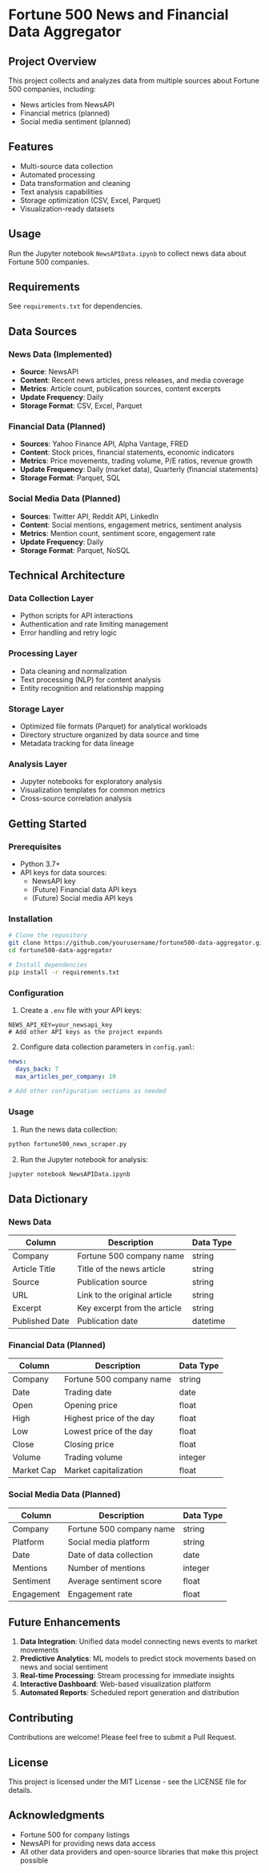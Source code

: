 # Fortune 500 News and Financial Data Aggregator

## Project Overview
This project collects and analyzes data from multiple sources about Fortune 500 companies, including:
- News articles from NewsAPI
- Financial metrics (planned)
- Social media sentiment (planned)

## Features
- Multi-source data collection
- Automated processing
- Data transformation and cleaning
- Text analysis capabilities
- Storage optimization (CSV, Excel, Parquet)
- Visualization-ready datasets

## Usage
Run the Jupyter notebook `NewsAPIData.ipynb` to collect news data about Fortune 500 companies.

## Requirements
See `requirements.txt` for dependencies.

## Data Sources

### News Data (Implemented)
- **Source**: NewsAPI
- **Content**: Recent news articles, press releases, and media coverage
- **Metrics**: Article count, publication sources, content excerpts
- **Update Frequency**: Daily
- **Storage Format**: CSV, Excel, Parquet

### Financial Data (Planned)
- **Sources**: Yahoo Finance API, Alpha Vantage, FRED
- **Content**: Stock prices, financial statements, economic indicators
- **Metrics**: Price movements, trading volume, P/E ratios, revenue growth
- **Update Frequency**: Daily (market data), Quarterly (financial statements)
- **Storage Format**: Parquet, SQL

### Social Media Data (Planned)
- **Sources**: Twitter API, Reddit API, LinkedIn
- **Content**: Social mentions, engagement metrics, sentiment analysis
- **Metrics**: Mention count, sentiment score, engagement rate
- **Update Frequency**: Daily
- **Storage Format**: Parquet, NoSQL

## Technical Architecture

### Data Collection Layer
- Python scripts for API interactions
- Authentication and rate limiting management
- Error handling and retry logic

### Processing Layer
- Data cleaning and normalization
- Text processing (NLP) for content analysis
- Entity recognition and relationship mapping

### Storage Layer
- Optimized file formats (Parquet) for analytical workloads
- Directory structure organized by data source and time
- Metadata tracking for data lineage

### Analysis Layer
- Jupyter notebooks for exploratory analysis
- Visualization templates for common metrics
- Cross-source correlation analysis

## Getting Started

### Prerequisites
- Python 3.7+
- API keys for data sources:
  - NewsAPI key
  - (Future) Financial data API keys
  - (Future) Social media API keys

### Installation
```bash
# Clone the repository
git clone https://github.com/yourusername/fortune500-data-aggregator.git
cd fortune500-data-aggregator

# Install dependencies
pip install -r requirements.txt
```

### Configuration
1. Create a `.env` file with your API keys:
```
NEWS_API_KEY=your_newsapi_key
# Add other API keys as the project expands
```

2. Configure data collection parameters in `config.yaml`:
```yaml
news:
  days_back: 7
  max_articles_per_company: 10
  
# Add other configuration sections as needed
```

### Usage
1. Run the news data collection:
```bash
python fortune500_news_scraper.py
```

2. Run the Jupyter notebook for analysis:
```bash
jupyter notebook NewsAPIData.ipynb
```

## Data Dictionary

### News Data
| Column | Description | Data Type |
|--------|-------------|-----------|
| Company | Fortune 500 company name | string |
| Article Title | Title of the news article | string |
| Source | Publication source | string |
| URL | Link to the original article | string |
| Excerpt | Key excerpt from the article | string |
| Published Date | Publication date | datetime |

### Financial Data (Planned)
| Column | Description | Data Type |
|--------|-------------|-----------|
| Company | Fortune 500 company name | string |
| Date | Trading date | date |
| Open | Opening price | float |
| High | Highest price of the day | float |
| Low | Lowest price of the day | float |
| Close | Closing price | float |
| Volume | Trading volume | integer |
| Market Cap | Market capitalization | float |

### Social Media Data (Planned)
| Column | Description | Data Type |
|--------|-------------|-----------|
| Company | Fortune 500 company name | string |
| Platform | Social media platform | string |
| Date | Date of data collection | date |
| Mentions | Number of mentions | integer |
| Sentiment | Average sentiment score | float |
| Engagement | Engagement rate | float |

## Future Enhancements

1. **Data Integration**: Unified data model connecting news events to market movements
2. **Predictive Analytics**: ML models to predict stock movements based on news and social sentiment
3. **Real-time Processing**: Stream processing for immediate insights
4. **Interactive Dashboard**: Web-based visualization platform
5. **Automated Reports**: Scheduled report generation and distribution

## Contributing

Contributions are welcome! Please feel free to submit a Pull Request.

## License

This project is licensed under the MIT License - see the LICENSE file for details.

## Acknowledgments

- Fortune 500 for company listings
- NewsAPI for providing news data access
- All other data providers and open-source libraries that make this project possible

